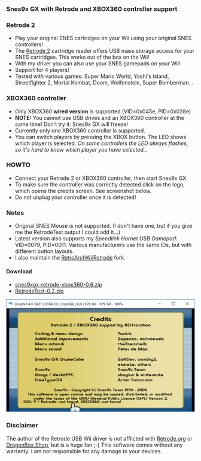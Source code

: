 ### Snes9x GX with Retrode and XBOX360 controller support


### Retrode 2 ###
* Play your original SNES cartridges on your Wii using your original SNES controllers!
* The [Retrode 2](http://www.retrode.org) cartridge reader offers USB mass storage access for your SNES cartridges. This works out of the box on the Wii!
* With my driver you can also use your SNES gamepads on your Wii!
* Support for 4 players!
* Tested with various games: Super Mario World, Yoshi's Island, Streetfighter 2, Mortal Kombat, Doom, Wolfenstein, Super Bomberman...

### XBOX360 controller ### 
* Only XBOX360 **wired version** is supported (VID=0x045e, PID=0x028e)
* **NOTE:** You cannot use USB drives and an XBOX360 controller at the same time! Don't try it: Snes9x GX will freeze!
* Currently only one XBOX360 controller is supported.
* You can switch players by pressing the XBOX button. The LED shows which player is selected. _On some controllers the LED always flashes, so it's hard to know which player you have selected..._

### HOWTO ###
* Connect your Retrode 2 or XBOX360 controller, then start Snes9x GX.
* To make sure the controller was correctly detected click on the logo, which opens the credits screen. See screenshot below.
* Do not unplug your controller once it is detected!

### Notes
* Original SNES Mouse is not supported. (I don't have one, but if you give me the RetrodeTest output I could add it...)
* Latest version also supports my _Speedlink Hornet USB Gamepad_: VID=0079, PID=0011. Various manufacturers use the same IDs, but with different button layouts. 
* I also maintain the [RetroArchWiiRetrode](https://github.com/revvv/RetroArchWiiRetrode/) fork.

#### Download
* [snes9xgx-retrode-xbox360-0.6.zip](https://github.com/revvv/snes9xgx-retrode/releases/download/0.6/snes9xgx-retrode-xbox360-0.6.zip)
* [RetrodeTest-0.2.zip](https://github.com/revvv/snes9xgx-retrode/releases/download/0.5/RetrodeTest-0.2.zip) 

![Screenshot](snes9xgx-screenshot.png "Snes9x GX Credits screen")

### Disclaimer
The author of the Retrode USB Wii driver is not afflicted with [Retrode.org](http://www.retrode.org) or [DragonBox Shop](https://www.dragonbox.de/en/accessories/cartridge-dumper/retrode-2-cartridge-dumper), but is a huge fan ;-)
This software comes without any warranty. I am not responsible for any damage to your devices.

